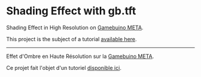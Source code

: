 # Shading Effect with gb.tft

Shading Effect in High Resolution on [Gamebuino META](https://gamebuino.com/).

This project is the subject of a tutorial [available here](https://iw4rr10r.github.io/gb-shading-effect/).

---

Effet d'Ombre en Haute Résolution sur la [Gamebuino META](https://gamebuino.com/).

Ce projet fait l'objet d'un tutoriel [disponible ici](https://iw4rr10r.github.io/gb-shading-effect/).
